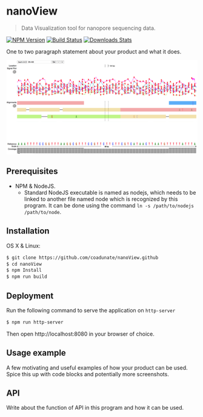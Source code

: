 # nanoView
> Data Visualization tool for nanopore sequencing data.

[![NPM Version][npm-image]][npm-url]
[![Build Status][travis-image]][travis-url]
[![Downloads Stats][npm-downloads]][npm-url]

One to two paragraph statement about your product and what it does.

![](cover.png)


## Prerequisites

- NPM & NodeJS.
  - Standard NodeJS executable is named as nodejs, which needs to be
  linked to another file named node which is recognized by this program. It can be
  done using the command `ln -s /path/to/nodejs /path/to/node`.

## Installation

OS X & Linux:

```sh
$ git clone https://github.com/coadunate/nanoView.github
$ cd nanoView
$ npm Install
$ npm run build
```
## Deployment

Run the following command to serve the application on `http-server`

```sh
$ npm run http-server
```
Then open http://localhost:8080 in your browser of choice.

## Usage example

A few motivating and useful examples of how your product can be used. Spice this up with code blocks and potentially more screenshots.


## API

Write about the function of API in this program and how it can be used.

<!-- Markdown link & img dfn's -->
[npm-image]: https://img.shields.io/npm/v/datadog-metrics.svg?style=flat-square
[npm-url]: https://npmjs.org/package/datadog-metrics
[npm-downloads]: https://img.shields.io/npm/dm/datadog-metrics.svg?style=flat-square
[travis-image]: https://img.shields.io/travis/dbader/node-datadog-metrics/master.svg?style=flat-square
[travis-url]: https://travis-ci.org/dbader/node-datadog-metrics
[wiki]: https://github.com/yourname/yourproject/wiki
